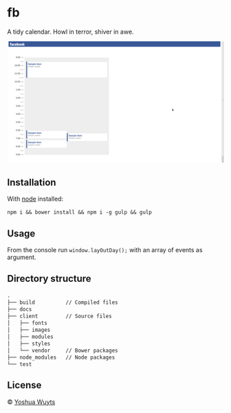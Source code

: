 # fb
A tidy calendar. Howl in terror, shiver in awe.

![screenshot](docs/screenshot.png)

## Installation
With [node](nodejs.org) installed:

````
npm i && bower install && npm i -g gulp && gulp
````

## Usage
From the console run `window.layOutDay();` with an array of events as argument.

## Directory structure
````
.
├── build          // Compiled files
├── docs
├── client         // Source files
│   ├── fonts
│   ├── images
│   ├── modules
│   ├── styles
│   └── vendor     // Bower packages
├── node_modules   // Node packages
└── test
````

## License
© [Yoshua Wuyts](yoshuawuyts.com)